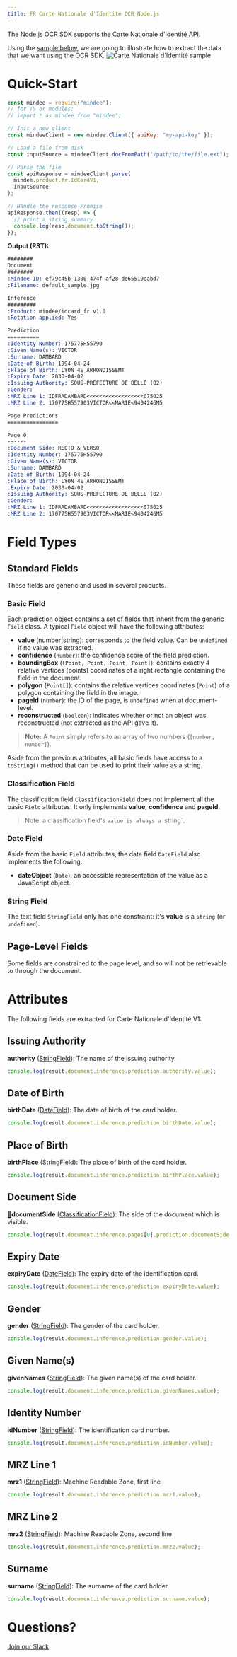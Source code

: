 ```yaml
---
title: FR Carte Nationale d'Identité OCR Node.js
---
```

The Node.js OCR SDK supports the [Carte Nationale d'Identité API](https://platform.mindee.com/mindee/idcard_fr).

Using the [sample below](https://github.com/mindee/client-lib-test-data/blob/main/fr/id_card/default_sample.jpg), we are going to illustrate how to extract the data that we want using the OCR SDK.
![Carte Nationale d'Identité sample](https://github.com/mindee/client-lib-test-data/blob/main/fr/id_card/default_sample.jpg?raw=true)

# Quick-Start
```js
const mindee = require("mindee");
// for TS or modules:
// import * as mindee from "mindee";

// Init a new client
const mindeeClient = new mindee.Client({ apiKey: "my-api-key" });

// Load a file from disk
const inputSource = mindeeClient.docFromPath("/path/to/the/file.ext");

// Parse the file
const apiResponse = mindeeClient.parse(
  mindee.product.fr.IdCardV1,
  inputSource
);

// Handle the response Promise
apiResponse.then((resp) => {
  // print a string summary
  console.log(resp.document.toString());
});
```

**Output (RST):**
```rst
########
Document
########
:Mindee ID: ef79c45b-1300-474f-af28-de65519cabd7
:Filename: default_sample.jpg

Inference
#########
:Product: mindee/idcard_fr v1.0
:Rotation applied: Yes

Prediction
==========
:Identity Number: 175775H55790
:Given Name(s): VICTOR
:Surname: DAMBARD
:Date of Birth: 1994-04-24
:Place of Birth: LYON 4E ARRONDISSEMT
:Expiry Date: 2030-04-02
:Issuing Authority: SOUS-PREFECTURE DE BELLE (02)
:Gender:
:MRZ Line 1: IDFRADAMBARD<<<<<<<<<<<<<<<<<<075025
:MRZ Line 2: 170775H557903VICTOR<<MARIE<9404246M5

Page Predictions
================

Page 0
------
:Document Side: RECTO & VERSO
:Identity Number: 175775H55790
:Given Name(s): VICTOR
:Surname: DAMBARD
:Date of Birth: 1994-04-24
:Place of Birth: LYON 4E ARRONDISSEMT
:Expiry Date: 2030-04-02
:Issuing Authority: SOUS-PREFECTURE DE BELLE (02)
:Gender:
:MRZ Line 1: IDFRADAMBARD<<<<<<<<<<<<<<<<<<075025
:MRZ Line 2: 170775H557903VICTOR<<MARIE<9404246M5
```

# Field Types
## Standard Fields
These fields are generic and used in several products.

### Basic Field
Each prediction object contains a set of fields that inherit from the generic `Field` class.
A typical `Field` object will have the following attributes:

* **value** (number|string): corresponds to the field value. Can be `undefined` if no value was extracted.
* **confidence** (`number`): the confidence score of the field prediction.
* **boundingBox** (`[Point, Point, Point, Point]`): contains exactly 4 relative vertices (points) coordinates of a right rectangle containing the field in the document.
* **polygon** (`Point[]`): contains the relative vertices coordinates (`Point`) of a polygon containing the field in the image.
* **pageId** (`number`): the ID of the page, is `undefined` when at document-level.
* **reconstructed** (`boolean`): indicates whether or not an object was reconstructed (not extracted as the API gave it).

> **Note:** A `Point` simply refers to an array of two numbers (`[number, number]`).


Aside from the previous attributes, all basic fields have access to a `toString()` method that can be used to print their value as a string.


### Classification Field
The classification field `ClassificationField` does not implement all the basic `Field` attributes. It only implements **value**, **confidence** and **pageId**.

> Note: a classification field's `value is always a `string`.

### Date Field
Aside from the basic `Field` attributes, the date field `DateField` also implements the following: 

* **dateObject** (`Date`): an accessible representation of the value as a JavaScript object.

### String Field
The text field `StringField` only has one constraint: it's **value** is a `string` (or `undefined`).

## Page-Level Fields
Some fields are constrained to the page level, and so will not be retrievable to through the document.

# Attributes
The following fields are extracted for Carte Nationale d'Identité V1:

## Issuing Authority
**authority** ([StringField](#string-field)): The name of the issuing authority.

```js
console.log(result.document.inference.prediction.authority.value);
```

## Date of Birth
**birthDate** ([DateField](#date-field)): The date of birth of the card holder.

```js
console.log(result.document.inference.prediction.birthDate.value);
```

## Place of Birth
**birthPlace** ([StringField](#string-field)): The place of birth of the card holder.

```js
console.log(result.document.inference.prediction.birthPlace.value);
```

## Document Side
[📄](#page-level-fields "This field is only present on individual pages.")**documentSide** ([ClassificationField](#classification-field)): The side of the document which is visible.

```js
console.log(result.document.inference.pages[0].prediction.documentSide.value);
```

## Expiry Date
**expiryDate** ([DateField](#date-field)): The expiry date of the identification card.

```js
console.log(result.document.inference.prediction.expiryDate.value);
```

## Gender
**gender** ([StringField](#string-field)): The gender of the card holder.

```js
console.log(result.document.inference.prediction.gender.value);
```

## Given Name(s)
**givenNames** ([StringField](#string-field)): The given name(s) of the card holder.

```js
console.log(result.document.inference.prediction.givenNames.value);
```

## Identity Number
**idNumber** ([StringField](#string-field)): The identification card number.

```js
console.log(result.document.inference.prediction.idNumber.value);
```

## MRZ Line 1
**mrz1** ([StringField](#string-field)): Machine Readable Zone, first line

```js
console.log(result.document.inference.prediction.mrz1.value);
```

## MRZ Line 2
**mrz2** ([StringField](#string-field)): Machine Readable Zone, second line

```js
console.log(result.document.inference.prediction.mrz2.value);
```

## Surname
**surname** ([StringField](#string-field)): The surname of the card holder.

```js
console.log(result.document.inference.prediction.surname.value);
```

# Questions?
[Join our Slack](https://join.slack.com/t/mindee-community/shared_invite/zt-1jv6nawjq-FDgFcF2T5CmMmRpl9LLptw)
